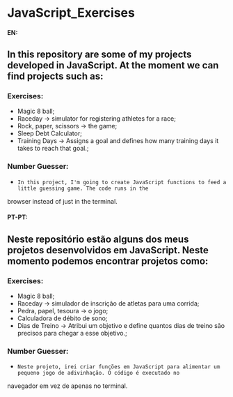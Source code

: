# JavaScript_Exercises
#### **EN**:
## In this repository are some of my projects developed in JavaScript. At the moment we can find projects such as:
### Exercises:
  - Magic 8 ball;
  - Raceday -> simulator for registering athletes for a race;
  - Rock, paper, scissors -> the game;
  - Sleep Debt Calculator;
  - Training Days -> Assigns a goal and defines how many training days it takes to reach that goal.;
### Number Guesser:
  - 	In this project, I'm going to create JavaScript functions to feed a little guessing game. The code runs in the
  browser instead of just in the terminal.

#### **PT-PT**:
## Neste repositório estão alguns dos meus projetos desenvolvidos em JavaScript. Neste momento podemos encontrar projetos como:
### Exercises:
  - Magic 8 ball;
  - Raceday -> simulador de inscrição de atletas para uma corrida;
  - Pedra, papel, tesoura -> o jogo;
  - Calculadora de débito de sono;
  - Dias de Treino -> Atribui um objetivo e define quantos dias de treino são precisos para chegar a esse objetivo.;
### Number Guesser:
  - 	Neste projeto, irei criar funções em JavaScript para alimentar um pequeno jogo de adivinhação. O código é executado no
  navegador em vez de apenas no terminal.
